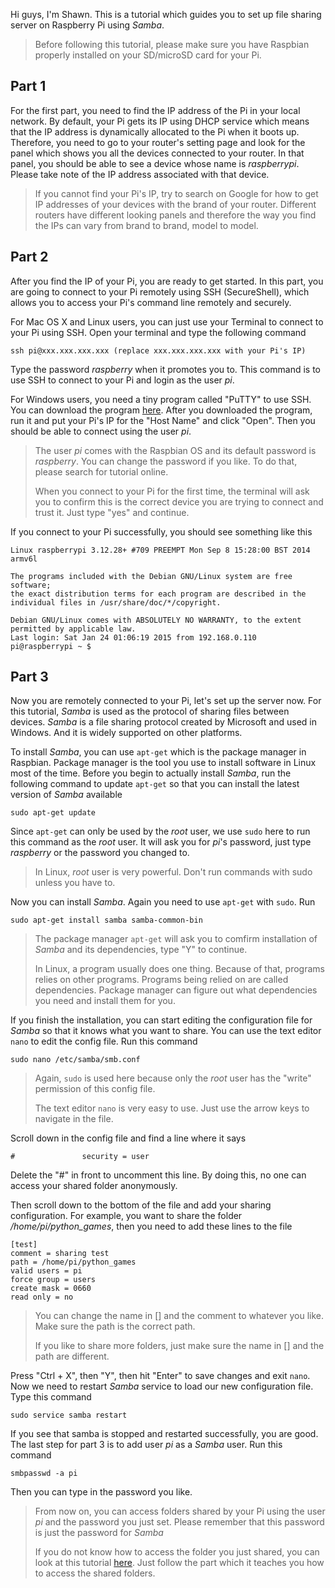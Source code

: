 Hi guys, I'm Shawn. This is a tutorial which guides you to set up file sharing server on Raspberry Pi using *Samba*. 

> Before following this tutorial, please make sure you have Raspbian properly installed on your SD/microSD card for your Pi.

Part 1
-------
For the first part, you need to find the IP address of the Pi in your local network. By default, your Pi gets its IP using DHCP service which means that the IP address is dynamically allocated to the Pi when it boots up. Therefore, you need to go to your router's setting page and look for the panel which shows you all the devices connected to your router. In that panel, you should be able to see a device whose name is *raspberrypi*. Please take note of the IP address associated with that device.

> If you cannot find your Pi's IP, try to search on Google for how to get IP addresses of your devices with the brand of your router. Different routers have different looking panels and therefore the way you find the IPs can vary from brand to brand, model to model.

Part 2
-------
After you find the IP of your Pi, you are ready to get started. In this part, you are going to connect to your Pi remotely using SSH (SecureShell), which allows you to access your Pi's command line remotely and securely.

For Mac OS X and Linux users, you can just use your Terminal to connect to your Pi using SSH. Open your terminal and type the following command

	ssh pi@xxx.xxx.xxx.xxx (replace xxx.xxx.xxx.xxx with your Pi's IP)

Type the password *raspberry* when it promotes you to. This command is to use SSH to connect to your Pi and login as the user *pi*.

For Windows users, you need a tiny program called "PuTTY" to use SSH. You can download the program [here](http://the.earth.li/~sgtatham/putty/latest/x86/putty.exe). After you downloaded the program, run it and put your Pi's IP for the "Host Name" and click "Open". Then you should be able to connect using the user *pi*.

> The user *pi* comes with the Raspbian OS and its default password is *raspberry*. You can change the password if you like. To do that, please search for tutorial online.
> 
> When you connect to your Pi for the first time, the terminal will ask you to confirm this is the correct device you are trying to connect and trust it. Just type "yes" and continue.

If you connect to your Pi successfully, you should see something like this

	Linux raspberrypi 3.12.28+ #709 PREEMPT Mon Sep 8 15:28:00 BST 2014 armv6l

	The programs included with the Debian GNU/Linux system are free software;
	the exact distribution terms for each program are described in the
	individual files in /usr/share/doc/*/copyright.

	Debian GNU/Linux comes with ABSOLUTELY NO WARRANTY, to the extent
	permitted by applicable law.
	Last login: Sat Jan 24 01:06:19 2015 from 192.168.0.110
	pi@raspberrypi ~ $ 

Part 3
-------
Now you are remotely connected to your Pi, let's set up the server now. For this tutorial, *Samba* is used as the protocol of sharing files between devices. *Samba* is a file sharing protocol created by Microsoft and used in Windows. And it is widely supported on other platforms.

To install *Samba*, you can use `apt-get` which is the package manager in Raspbian. Package manager is the tool you use to install software in Linux most of the time. Before you begin to actually install *Samba*, run the following command to update `apt-get` so that you can install the latest version of *Samba* available

	sudo apt-get update

Since `apt-get` can only be used by the *root* user, we use `sudo` here to run this command as the *root* user. It will ask you for *pi*'s password, just type *raspberry* or the password you changed to.

> In Linux, *root* user is very powerful. Don't run commands with sudo unless you have to.

Now you can install *Samba*. Again you need to use `apt-get` with `sudo`. Run

	sudo apt-get install samba samba-common-bin

> The package manager `apt-get` will ask you to comfirm installation of *Samba* and its dependencies, type "Y" to continue.
> 
> In Linux, a program usually does one thing. Because of that, programs relies on other programs. Programs being relied on are called dependencies. Package manager can figure out what dependencies you need and install them for you.

If you finish the installation, you can start editing the configuration file for *Samba* so that it knows what you want to share. You can use the text editor `nano` to edit the config file. Run this command

	sudo nano /etc/samba/smb.conf

> Again, `sudo` is used here because only the *root* user has the "write" permission of this config file. 
> 
> The text editor `nano` is very easy to use. Just use the arrow keys to navigate in the file.

Scroll down in the config file and find a line where it says

	#               security = user

Delete the "#" in front to uncomment this line. By doing this, no one can access your shared folder anonymously.

Then scroll down to the bottom of the file and add your sharing configuration. For example, you want to share the folder */home/pi/python_games*, then you need to add these lines to the file

	[test]
	comment = sharing test
	path = /home/pi/python_games
	valid users = pi
	force group = users
	create mask = 0660
	read only = no

> You can change the name in [] and the comment to whatever you like. Make sure the path is the correct path.
> 
> If you like to share more folders, just make sure the name in [] and the path are different.

Press "Ctrl + X", then "Y", then hit "Enter" to save changes and exit `nano`. Now we need to restart *Samba* service to load our new configuration file. Type this command

	sudo service samba restart

If you see that samba is stopped and restarted successfully, you are good. The last step for part 3 is to add user *pi* as a *Samba* user. Run this command

	smbpasswd -a pi

Then you can type in the password you like.

> From now on, you can access folders shared by your Pi using the user *pi* and the password you just set. Please remember that this password is just the password for *Samba*
> 
> If you do not know how to access the folder you just shared, you can look at this tutorial [here](http://www.howtogeek.com/191116/how-to-share-files-between-windows-mac-and-linux-pcs-on-a-network/). Just follow the part which it teaches you how to access the shared folders.